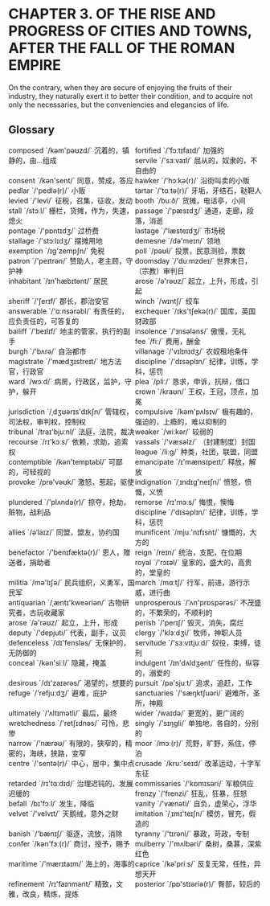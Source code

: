 # CHAPTER 3. OF THE RISE AND PROGRESS OF CITIES AND TOWNS, AFTER THE FALL OF THE ROMAN EMPIRE



On the contrary, when they are secure of enjoying the fruits of their industry, they naturally exert it to better their condition, and to acquire not only the necessaries, but the conveniencies and elegancies of life.



## Glossary

<div style="width: 50%; float:left;">composed `/kəm'pəʊzd/` 沉着的，镇静的，由...组成</div>
<div style="width: 50%; float:left;">fortified `/'fɔːtɪfaɪd/` 加强的</div>
<div style="width: 50%; float:left;">servile `/'sɜːvaɪl/` 屈从的，奴隶的，不自由的</div>
<div style="width: 50%; float:left;">consent `/kən'sent/` 同意，赞成，答应</div>
<div style="width: 50%; float:left;">hawker `/'hɔːkə(r)/` 沿街叫卖的小贩</div>
<div style="width: 50%; float:left;">pedlar `/'pedlə(r)/` 小贩</div>
<div style="width: 50%; float:left;">tartar `/'tɑːtə(r)/` 牙垢，牙结石，鞑靼人</div>
<div style="width: 50%; float:left;">levied `/'levi/` 征税，召集，征收，发动</div>
<div style="width: 50%; float:left;">booth `/buːð/` 货摊，电话亭，小间</div>
<div style="width: 50%; float:left;">stall `/stɔːl/` 栅栏，货摊，作为，失速，熄火</div>
<div style="width: 50%; float:left;">passage `/'pæsɪdʒ/` 通道，走廊，段落，消逝</div>
<div style="width: 50%; float:left;">pontage `/'pɒntɪdʒ/` 过桥费</div>
<div style="width: 50%; float:left;">lastage `/'læsteɪdʒ/` 市场税</div>
<div style="width: 50%; float:left;">stallage `/'stɔːlɪdʒ/` 摆摊用地</div>
<div style="width: 50%; float:left;">demesne `/də'meɪn/` 领地</div>
<div style="width: 50%; float:left;">exemption `/ɪɡ'zempʃn/` 免税</div>
<div style="width: 50%; float:left;">poll `/pəʊl/` 投票，民意测验，票数</div>
<div style="width: 50%; float:left;">patron `/'peɪtrən/` 赞助人，老主顾，守护神</div>
<div style="width: 50%; float:left;">doomsday `/'duːmzdeɪ/` 世界末日，（宗教）审判日</div>
<div style="width: 50%; float:left;">inhabitant `/ɪn'hæbɪtənt/` 居民</div>
<div style="width: 50%; float:left;">arose `/ə'rəʊz/` 起立，上升，形成，引起</div>
<div style="width: 50%; float:left;">sheriff `/'ʃerɪf/` 郡长，郡治安官</div>
<div style="width: 50%; float:left;">winch `/wɪntʃ/` 绞车</div>
<div style="width: 50%; float:left;">answerable `/'ɑːnsərəbl/` 有责任的，应负责任的，可答复的</div>
<div style="width: 50%; float:left;">exchequer `/ɪks'tʃekə(r)/` 国库，英国财政部</div>
<div style="width: 50%; float:left;">bailiff `/'beɪlɪf/` 地主的管家，执行的副手</div>
<div style="width: 50%; float:left;">insolence `/'ɪnsələns/` 傲慢，无礼</div>
<div style="width: 50%; float:left;">fee `/fiː/` 费用，酬金</div>
<div style="width: 50%; float:left;">burgh `/'bʌrə/` 自治都市</div>
<div style="width: 50%; float:left;">villanage `/'vɪlɪnɪdʒ/` 农奴租地条件</div>
<div style="width: 50%; float:left;">magistrate `/'mædʒɪstreɪt/` 地方法官，行政官</div>
<div style="width: 50%; float:left;">discipline `/'dɪsəplɪn/` 纪律，训练，学科，惩罚</div>
<div style="width: 50%; float:left;">ward `/wɔːd/` 病房，行政区，监护，守护，躲开</div>
<div style="width: 50%; float:left;">plea `/pliː/` 恳求，申诉，抗辩，借口</div>
<div style="width: 50%; float:left;">crown `/kraʊn/` 王权，王冠，顶点，加冕</div>
<div style="width: 50%; float:left;">jurisdiction `/ˌdʒʊərɪs'dɪkʃn/` 管辖权，司法权，审判权，控制权</div>
<div style="width: 50%; float:left;">compulsive `/kəm'pʌlsɪv/` 极有趣的，强迫的，上瘾的，难以抑制的</div>
<div style="width: 50%; float:left;">tribunal `/traɪ'bjuːnl/` 法庭，法院，裁决</div>
<div style="width: 50%; float:left;">weaker `/wiːkər/` 较弱的</div>
<div style="width: 50%; float:left;">recourse `/rɪ'kɔːs/` 依赖，求助，追索权</div>
<div style="width: 50%; float:left;">vassals `/'væsəlz/` （封建制度）封国</div>
<div style="width: 50%; float:left;">league `/liːɡ/` 种类，社团，联盟，同盟</div>
<div style="width: 50%; float:left;">contemptible `/kən'temptəbl/` 可鄙的，可轻视的</div>
<div style="width: 50%; float:left;">emancipate `/ɪ'mænsɪpeɪt/` 释放，解放</div>
<div style="width: 50%; float:left;">provoke `/prə'vəʊk/` 激怒，惹起，驱使</div>
<div style="width: 50%; float:left;">indignation `/ˌɪndɪɡ'neɪʃn/` 愤怒，愤慨，义愤</div>
<div style="width: 50%; float:left;">plundered `/'plʌndə(r)/` 掠夺，抢劫，赃物，战利品 </div>
<div style="width: 50%; float:left;">remorse `/rɪ'mɔːs/` 悔恨，懊悔</div>
<div style="width: 50%; float:left;">discipline `/'dɪsəplɪn/` 纪律，训练，学科，惩罚</div>
<div style="width: 50%; float:left;">allies `/əˈlaɪz/` 同盟，盟友，协约国</div>
<div style="width: 50%; float:left;">munificent `/mjuː'nɪfɪsnt/` 慷慨的，大方的</div>
<div style="width: 50%; float:left;">benefactor `/'benɪfæktə(r)/` 恩人，赠送者，捐助者</div>
<div style="width: 50%; float:left;">reign `/reɪn/` 统治，支配，在位期</div>
<div style="width: 50%; float:left;">royal `/'rɔɪəl/` 皇家的，盛大的，高贵的，堂皇的</div>
<div style="width: 50%; float:left;">militia `/mə'lɪʃə/` 民兵组织，义勇军，国民军</div>
<div style="width: 50%; float:left;">march `/mɑːtʃ/` 行军，前进，游行示威，进行曲</div>
<div style="width: 50%; float:left;">antiquarian `/ˌæntɪ'kweəriən/` 古物研究者，古玩收藏家</div>
<div style="width: 50%; float:left;">unprosperous `/'ʌn'prɒspərəs/` 不茂盛的，不繁荣的，不顺利的</div>
<div style="width: 50%; float:left;">arose `/ə'rəʊz/` 起立，上升，形成</div>
<div style="width: 50%; float:left;">perish `/'perɪʃ/` 毁灭，消失，腐烂</div>
<div style="width: 50%; float:left;">deputy `/'depjuti/` 代表，副手，议员</div>
<div style="width: 50%; float:left;">clergy `/'klɜːdʒi/` 牧师，神职人员</div>
<div style="width: 50%; float:left;">defenceless `/dɪ'fensləs/` 无保护的，无防御的</div>
<div style="width: 50%; float:left;">servitude `/'sɜːvɪtjuːd/` 奴役，束缚，徒刑</div>
<div style="width: 50%; float:left;">conceal `/kən'siːl/` 隐藏，掩盖</div>
<div style="width: 50%; float:left;">indulgent `/ɪn'dʌldʒənt/` 任性的，纵容的，溺爱的</div>
<div style="width: 50%; float:left;">desirous `/dɪ'zaɪərəs/` 渴望的，想要的</div>
<div style="width: 50%; float:left;">pursuit `/pə'sjuːt/` 追求，追赶，工作</div>
<div style="width: 50%; float:left;">refuge `/'refjuːdʒ/` 避难，庇护</div>
<div style="width: 50%; float:left;">sanctuaries `/'sæŋktʃuəri/` 避难所，圣所，神殿</div>
<div style="width: 50%; float:left;">ultimately `/'ʌltɪmətli/` 最后，最终</div>
<div style="width: 50%; float:left;">wider `/waɪdə/` 更宽的，更广阔的</div>
<div style="width: 50%; float:left;">wretchedness `/'retʃɪdnəs/` 可怜，悲惨</div>
<div style="width: 50%; float:left;">singly `/'sɪŋɡli/` 单独地，各自的，分别的</div>
<div style="width: 50%; float:left;">narrow `/'nærəʊ/` 有限的，狭窄的，精密的，海峡，狭路，变窄</div>
<div style="width: 50%; float:left;">moor `/mɔː(r)/` 荒野，旷野，系住，停泊</div>
<div style="width: 50%; float:left;">centre `/'sentə(r)/` 中心，居中，集中点</div>
<div style="width: 50%; float:left;">crusade `/kruː'seɪd/` 改革运动，十字军东征</div>
<div style="width: 50%; float:left;">retarded `/rɪ'tɑːdɪd/` 治理迟钝的，发展迟缓的</div>
<div style="width: 50%; float:left;">commissaries `/'kɒmɪsəri/` 军粮供应</div>
<div style="width: 50%; float:left;">frenzy `/'frenzi/` 狂乱，狂暴，狂怒</div>
<div style="width: 50%; float:left;">befall `/bɪ'fɔːl/` 发生，降临</div>
<div style="width: 50%; float:left;">vanity `/'vænəti/` 自负，虚荣心，浮华</div>
<div style="width: 50%; float:left;">velvet `/'velvɪt/` 天鹅绒，意外之财</div>
<div style="width: 50%; float:left;">imitation `/ˌɪmɪ'teɪʃn/` 模仿，冒充，假造的</div>
<div style="width: 50%; float:left;">banish `/'bænɪʃ/` 驱逐，流放，消除</div>
<div style="width: 50%; float:left;">tyranny `/'tɪrəni/` 暴政，苛政，专制</div>
<div style="width: 50%; float:left;">confer `/kən'fɜː(r)/` 商讨，授予，赐予</div>
<div style="width: 50%; float:left;">mulberry `/'mʌlbəri/` 桑树，桑葚，深紫红色</div>
<div style="width: 50%; float:left;">maritime `/'mærɪtaɪm/` 海上的，海事的</div>
<div style="width: 50%; float:left;">caprice `/kə'priːs/` 反复无常，任性，异想天开</div>
<div style="width: 50%; float:left;">refinement `/rɪ'faɪnmənt/` 精致，文雅，改良，精炼，提炼</div>
<div style="width: 50%; float:left;">posterior `/pɒ'stɪəriə(r)/` 臀部，较后的</div>